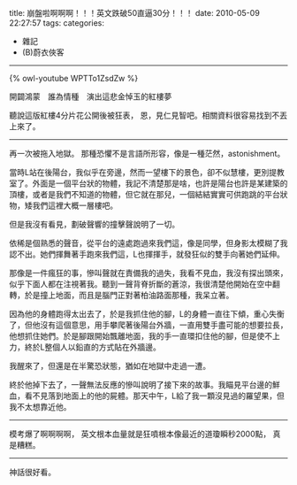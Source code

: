 title: 崩盤啦啊啊啊！！！英文跌破50直逼30分！！！
date: 2010-05-09 22:27:57
tags:
categories:
- 雜記
- (B)蔚衣俠客
---

{% owl-youtube WPTTo1ZsdZw %}

開闢鴻蒙　誰為情種　演出這悲金悼玉的紅樓夢

<!-- more -->

聽說這版紅樓4分片花公開後被狂表，
恩，見仁見智吧。相關資料很容易找到不丟上來了。

----

再一次被拖入地獄。
那種恐懼不是言語所形容，像是一種茫然，astonishment。

當時L站在後陽台，我似乎在旁邊，然而一望樓下的景色，卻不似慧樓，更別提教室了。外面是一個平台狀的物體，我記不清楚那是啥，也許是陽台也許是某建築的頂樓，或者是我們不知道的物體，但它就在那兒，一個結結實實可供跑跳的平台狀物，矮我們這裡大概一層樓吧。

但是我沒有看見，劃破聲響的撞擊聲說明了一切。

依稀是個熟悉的聲音，從平台的遠處跑過來我們這，像是同學，但身影太模糊了我認不出。她們揮舞著手跑來我們這，L也揮揮手，就發狂似的雙手向著她們延伸。

那像是一件瘋狂的事，慘叫聲就在責備我的過失，我看不見血，我沒有探出頭來，似乎下面人都在注視著我。聽到一聲背脊折斷的蒼涼，我很清楚他開始在空中翻轉，於是撞上地面，而且是腦門正對著柏油路面那種，我呆立著。

因為他的身體跑得太出去了，於是我抓住他的腳，L的身體一直往下傾，重心失衡了，但他沒有這個意思，用手攀爬著後陽台外牆，一直用雙手盡可能的想要拉長，他想抓住她們。於是腳跟開始飄離地面，我的手一直環扣住他的腳，但是使不上力，終於L整個人以鉛直的方式貼在外牆邊。

我醒來了，但還是在半驚恐狀態，猶如在地獄中走過一遭。

終於他掉下去了，一聲無法反應的慘叫說明了接下來的故事。我瞄見平台邊的鮮血，看不見落到地面上的他的屍體。那天中午，L給了我一顆沒見過的羅望果，但我不太想靠近他。

----

模考爆了啊啊啊啊，
英文根本血量就是狂噴根本像最近的道瓊瞬秒2000點，
真是糟糕。

----

神話很好看。